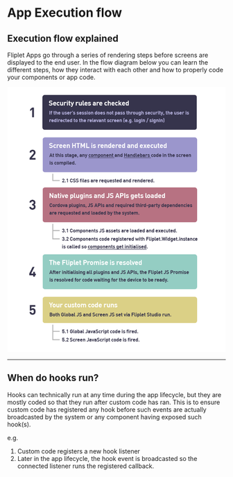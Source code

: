 # App Execution flow

## Execution flow explained

Fliplet Apps go through a series of rendering steps before screens are displayed to the end user. In the flow diagram below you can learn the different steps, how they interact with each other and how to properly code your components or app code.

![Execution flow](assets/img/execution-flow.png)

---

## When do hooks run?

Hooks can technically run at any time during the app lifecycle, but they are mostly coded so that they run after custom code has ran. This is to ensure custom code has registered any hook before such events are actually broadcasted by the system or any component having exposed such hook(s).

e.g.

1. Custom code registers a new hook listener
2. Later in the app lifecycle, the hook event is broadcasted so the connected listener runs the registered callback.